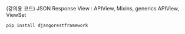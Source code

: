 
(강의용 코드) JSON Response View : APIView, Mixins, generics APIView, ViewSet

    pip install djangorestframework
